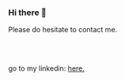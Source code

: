 ### Hi there 👋

Please do hesitate to contact me.

<br><br>

go to my linkedin: <a href="https://www.linkedin.com/in/zhafiraelham"> here.</a>

